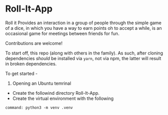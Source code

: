 # Roll-It-App

Roll it Provides an interaction in a group of people through the simple game of a dice, in which you have a way to earn points oh to accept a while, is an occasional game for meetings between friends for fun.

Contributions are welcome!

To start off, this repo (along with others in the family). As such, after cloning dependencies _should_ be installed via `yarn`, not via npm, the latter will result in broken dependencies.

To get started -

1. Opening an Ubuntu temrinal
  - Create the followind directory Roll-It-App.
  - Create the virtual environment with the following
```
command: python3 -m venv .venv
```
  
